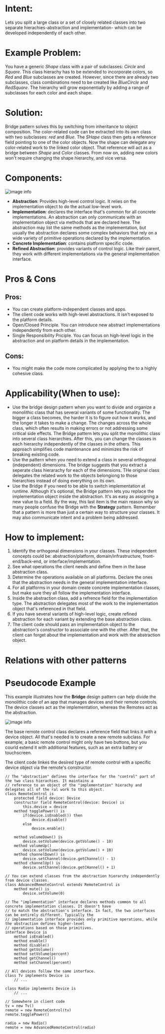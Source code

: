 # Intent:
Lets you split a large class or a set of closely related classes into two separate hierachies-abstraction and 
implementation- which can be developed independently of each other.


# Example Problem:
You have a generic *Shape* class with a pair of subclasses: *Circle* and *Square*. This class hierachy has to be 
extended to incorporate colors, so *Red* and *Blue* subclasses are created. However, since there are already two 
subclasses, class combinations need to be created like *BlueCircle* and *RedSquare*. The hierarchy will grow 
exponentially by adding a range of subclasses for each color and each shape.

# Solution: 
Bridge pattern solves this by switching from inheritance to object composition. The color-related code can be extracted 
into its own class with two subclasses: *red* and *Blue*. The *SHape* class then gets a reference field pointing to one 
of the color objects. Now the shape can delegate any color-related work to the linked color object. That reference will 
act as a bridge between *Shape* and *Color* classes. From now on, adding new colors won't require changing the shape 
hierarchy, and vice versa.


# Components:
![image info](./structure-en.png)
* **Abstraction**: Provides high-level control logic. It relies on the implementation object to do the actual low-level
work.
* **Implementation**: declares the interface that's common for all concrete implementations. An abstraction can only 
communicate with an implementation object via methods that are declared here. 
The abstraction may list the same methods as the implementation, but usually the abstraction declares some complex 
behaviors that rely on a wide variety of primitive operations declared by the implementation.
* **Concrete Implementation**: contains platform specific code.
* **Refined Abstraction**: provides variants of control logic. Like their parent, they work with different 
implementations via the general implementation interface. 

# Pros & Cons
## Pros:
* You can create platform-independent classes and apps.
* The client code works with high-level abstractions. It isn't exposed to the platform details.
* Open/Closed Principle. You can introduce new abstract implementations independently from each other.
* Single Responsibility Priciple. You can focus on high-level logic in the abstraction and on platform details in the 
implementation.


## Cons:
* You might make the code more complicated by applying the to a highly cohesive class.


# Applicability(When to use):
* Use the bridge design pattern when you want to divide and organize a monolithic class that has several variants of
some functionality.
The bigger a class becomes, the harder it is to figure out how it works, and the longer it takes to make a change. The
changes across the whole class, which often results in making errors or not addressing some critical side effects.
The Bridge pattern lets you split the monolithic class into several class hierarchies. After this, you can change the 
classes in each hierarchy independently of the classes in the others. This approach simplifies code maintenance and 
minimizes the risk of breaking existing code.
* Use the pattern when you need to extend a class in several orthogonal (independent) dimensions.
The bridge suggests that you extract a seperate class hierarachy for each of the dimensions. THe original class
delegates the related work to the objects belongiong to those hierarchies instead of doing everything on its own.
* Use the Bridge if you need to be able to switch implementation at runtime.
Although it's optional, the Bridge pattern lets you replace the implementation object inside the abstraction. It's as 
easy as assigning a new value to a field.
By the way, this last item is the main reason why so many people confuse the Bridge with the **Strategy** pattern. 
Remember that a pattern is more than just a certain way to structure your classes. It may also communicate intent and a
problem being addressed.


# How to implement:
1. Identify the orthogonal dimensions in your classes. These independent concepts could be: abstraction/platform,
domain/infrastructure, front-end/back-end, or interface/implementation.
2. See what operations the client needs and define them in the base abstraction class.
3. Determine the operations available on all platforms. Declare the ones that the abstraction needs in the general
implementation interface.
4. For all platforms in your domain create concrete implementation classes, but make sure they all follow the 
implementation interface.
5. Inside the abstraction class, add a refrence field for the implementation type. The abstraction delegates most of the
work to the implementation object that's referenced in that field.
6. If you have several variants of high-level logic, create refined abstraction for each variant by extending the base 
abstraction class.
7. The client code should pass an implementation object to the abstraction's constructor to associate one with the 
other. After that, the client can forget about the implementation and work with the abstraction object.

 
# Relations with other patterns


# Pseudocode Example

This example illustrates how the **Bridge** design pattern can help divide the monolithic code of an app that manages 
devices and their remote controls. The device classes act as the implementation, whereas the Remotes act as the 
abstraction.

![image info](./example-en.png)

The base remote control class declares a reference field that links it with a device object. All that's needed is to 
create a new remote subclass. For example, a basic remote control might only have two buttons, but you courld extend it 
with additional features, such as an extra battery or touchscreen.

The client code linkes the desired type of remote control with a specific device object via the remote's constructor.

    // The "abstraction" defines the interface for the "control" part of the two class hierachies. It maintains a
    // reference to an object of the "implementation" hierachy and delegates all of the ral work to this object.
    class RemoteControl is
        protected field device: Device
        constructor field RemoteControl(device: Device) is
            this.device = device
        method togglePower() is
            if(device.isEnabled()) then
                device.disable()
            else
                device.enable()

        method volumeDown() is
            device.setVolume(device.getVolume() - 10)
        method volumeUp()
            device.setVolume(device.getVolume() + 10)
        method channelDown() is
            device.setChannel(device.getChannel() - 1)
        method channelUp() is
            device.setChannel(device.getCHannel() + 1)

    // You can extend classes from the abstraction hierarchy independently from device classes.
    class AdvancedRemoteControl extends RemoteControl is 
        method mute() is
            device.setVolume(0)

    // The "implementation" interface declares methods common to all concrete implementation classes. It doesn't have
    // to match the abstraction's interface. In fact, the two interfaces can be entirely different. Typically the 
    // implementation interface provides only primitive operations, while the abstraction defines higher-level 
    // operations based on those primitives.
    interface Device is
        method isEnabled()
        method enable()
        method disable()
        method getVolume()
        method setVolume(percent)
        method getChannel()
        method setChannel(percent)

    // All devices follow the same interface.
    class Tv implements Device is
        // ...

    class Radio implements Device is
        // ...

    // Somewhere in client code
    tv = new Tv()
    remote = new RemoteControl(tv)
    remote.togglePower()

    radio = new Radio()
    remote = new AdvancedRemoteControl(radio)


